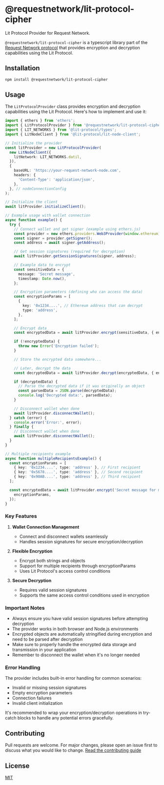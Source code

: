 # @requestnetwork/lit-protocol-cipher

Lit Protocol Provider for Request Network.

`@requestnetwork/lit-protocol-cipher` is a typescript library part of the [Request Network protocol](https://github.com/RequestNetwork/requestNetwork) that provides encryption and decryption capabilities using the Lit Protocol.

## Installation

```bash
npm install @requestnetwork/lit-protocol-cipher
```

## Usage

The `LitProtocolProvider` class provides encryption and decryption capabilities using the Lit Protocol. Here's how to implement and use it:

```typescript
import { ethers } from 'ethers';
import { LitProtocolProvider } from '@requestnetwork/lit-protocol-cipher';
import { LIT_NETWORKS } from '@lit-protocol/types';
import { LitNodeClient } from '@lit-protocol/lit-node-client';

// Initialize the provider
const litProvider = new LitProtocolProvider(
  new LitNodeClient({
    litNetwork: LIT_NETWORKS.datil,
  }),
  {
    baseURL: 'https://your-request-network-node.com',
    headers: {
      'Content-Type': 'application/json',
    },
  }, // nodeConnectionConfig
);

// Initialize the client
await litProvider.initializeClient();

// Example usage with wallet connection
async function example() {
  try {
    // Connect wallet and get signer (example using ethers.js)
    const provider = new ethers.providers.Web3Provider(window.ethereum);
    const signer = provider.getSigner();
    const address = await signer.getAddress();

    // Get session signatures (required for decryption)
    await litProvider.getSessionSignatures(signer, address);

    // Example data to encrypt
    const sensitiveData = {
      message: 'Secret message',
      timestamp: Date.now(),
    };

    // Encryption parameters (defining who can access the data)
    const encryptionParams = [
      {
        key: '0x1234....', // Ethereum address that can decrypt
        type: 'address',
      },
    ];

    // Encrypt data
    const encryptedData = await litProvider.encrypt(sensitiveData, { encryptionParams });

    if (!encryptedData) {
      throw new Error('Encryption failed');
    }

    // Store the encrypted data somewhere...

    // Later, decrypt the data
    const decryptedData = await litProvider.decrypt(encryptedData, { encryptionParams });

    if (decryptedData) {
      // Parse the decrypted data if it was originally an object
      const parsedData = JSON.parse(decryptedData);
      console.log('Decrypted data:', parsedData);
    }

    // Disconnect wallet when done
    await litProvider.disconnectWallet();
  } catch (error) {
    console.error('Error:', error);
  } finally {
    // Disconnect wallet when done
    await litProvider.disconnectWallet();
  }
}

// Multiple recipients example
async function multipleRecipientsExample() {
  const encryptionParams = [
    { key: '0x1234....', type: 'address' }, // First recipient
    { key: '0x5678....', type: 'address' }, // Second recipient
    { key: '0x90AB....', type: 'address' }, // Third recipient
  ];

  const encryptedData = await litProvider.encrypt('Secret message for multiple recipients', {
    encryptionParams,
  });
}
```

### Key Features

1. **Wallet Connection Management**

   - Connect and disconnect wallets seamlessly
   - Handles session signatures for secure encryption/decryption

2. **Flexible Encryption**

   - Encrypt both strings and objects
   - Support for multiple recipients through encryptionParams
   - Uses Lit Protocol's access control conditions

3. **Secure Decryption**
   - Requires valid session signatures
   - Supports the same access control conditions used in encryption

### Important Notes

- Always ensure you have valid session signatures before attempting decryption
- The provider works in both browser and Node.js environments
- Encrypted objects are automatically stringified during encryption and need to be parsed after decryption
- Make sure to properly handle the encrypted data storage and transmission in your application
- Remember to disconnect the wallet when it's no longer needed

### Error Handling

The provider includes built-in error handling for common scenarios:

- Invalid or missing session signatures
- Empty encryption parameters
- Connection failures
- Invalid client initialization

It's recommended to wrap your encryption/decryption operations in try-catch blocks to handle any potential errors gracefully.

## Contributing

Pull requests are welcome. For major changes, please open an issue first to discuss what you would like to change.
[Read the contributing guide](/CONTRIBUTING.md)

## License

[MIT](/LICENSE)
